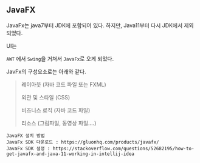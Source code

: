 ## JavaFX

JavaFx는 java7부터 JDK에 포함되어 있다. 하지만, Java11부터 다시 JDK에서 제외되었다.

UI는

`AWT` 에서 `Swing`을 거쳐서 `JavaFx`로 오게 되었다.

JavFx의 구성요소로는 아래와 같다.

> 레이아웃 (자바 코드 파일 또는 FXML)
>
> 외관 및 스타일 (CSS)
>
> 비즈니스 로직 (자바 코드 파일)
>
> 리소스 (그림파일, 동영상 파일....)

```
JavaFX 설치 방법
JavaFx SDK 다운로드 : https://gluonhq.com/products/javafx/
JavaFx SDK 설정 : https://stackoverflow.com/questions/52682195/how-to-get-javafx-and-java-11-working-in-intellij-idea
```